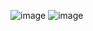 ![image](https://github.com/user-attachments/assets/559e90cf-0212-4602-8e23-2effbb2294ba)
![image](https://github.com/user-attachments/assets/f3486770-6643-4c89-81f4-8196198f3d3b)
